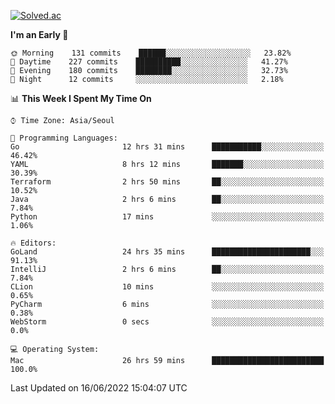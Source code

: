 [![Solved.ac](http://mazassumnida.wtf/api/v2/generate_badge?boj=kuckjwi)](https://solved.ac/kuckjwi)
<!--START_SECTION:waka-->
**I'm an Early 🐤** 

```text
🌞 Morning    131 commits    ██████░░░░░░░░░░░░░░░░░░░   23.82% 
🌆 Daytime    227 commits    ██████████░░░░░░░░░░░░░░░   41.27% 
🌃 Evening    180 commits    ████████░░░░░░░░░░░░░░░░░   32.73% 
🌙 Night      12 commits     ░░░░░░░░░░░░░░░░░░░░░░░░░   2.18%

```


📊 **This Week I Spent My Time On** 

```text
⌚︎ Time Zone: Asia/Seoul

💬 Programming Languages: 
Go                       12 hrs 31 mins      ███████████░░░░░░░░░░░░░░   46.42% 
YAML                     8 hrs 12 mins       ███████░░░░░░░░░░░░░░░░░░   30.39% 
Terraform                2 hrs 50 mins       ██░░░░░░░░░░░░░░░░░░░░░░░   10.52% 
Java                     2 hrs 6 mins        ██░░░░░░░░░░░░░░░░░░░░░░░   7.84% 
Python                   17 mins             ░░░░░░░░░░░░░░░░░░░░░░░░░   1.06%

🔥 Editors: 
GoLand                   24 hrs 35 mins      ██████████████████████░░░   91.13% 
IntelliJ                 2 hrs 6 mins        ██░░░░░░░░░░░░░░░░░░░░░░░   7.84% 
CLion                    10 mins             ░░░░░░░░░░░░░░░░░░░░░░░░░   0.65% 
PyCharm                  6 mins              ░░░░░░░░░░░░░░░░░░░░░░░░░   0.38% 
WebStorm                 0 secs              ░░░░░░░░░░░░░░░░░░░░░░░░░   0.0%

💻 Operating System: 
Mac                      26 hrs 59 mins      █████████████████████████   100.0%

```


 Last Updated on 16/06/2022 15:04:07 UTC
<!--END_SECTION:waka-->
